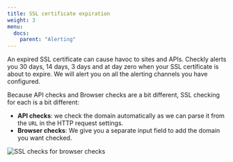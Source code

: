 ```yaml
---
title: SSL certificate expiration
weight: 3
menu:
  docs:
    parent: "Alerting"
---
```


An expired SSL certificate can cause havoc to sites and APIs. Checkly alerts you 30 days, 14 days, 3 days and at day zero when
your SSL certificate is about to expire. We will alert you on all the alerting channels you have configured.

Because API checks and Browser checks are a bit different, SSL checking for each is a bit different:

- **API checks**: we check the domain automatically as we can parse it from the `URL` in the HTTP request settings.
- **Browser checks**: We give you a separate input field to add the domain you want checked.

![SSL checks for browser checks](/docs/images/alerting/browser_ssl_check.png)

